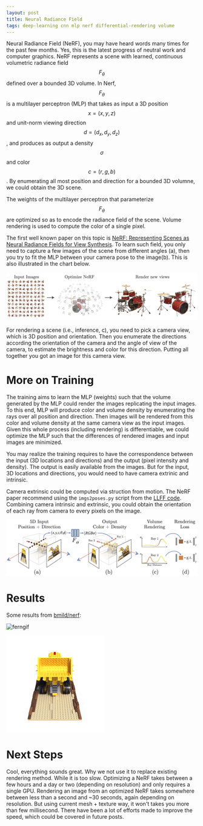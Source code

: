 ```yaml
---
layout: post
title: Neural Radiance Field
tags: deep-learning cnn mlp nerf differential-rendering volume
---
```


Neural Radiance Field (NeRF), you may have heard words many times for the past few months. Yes, this is the latest progress of neutral work and computer graphics. NeRF represents a scene with learned, continuous volumetric radiance field $$F_{\theta}$$ defined over a bounded 3D volume. In Nerf, $$F_{\theta}$$ is a multilayer perceptron (MLP) that takes as input a 3D position $$x=(x,y,z)$$ and unit-norm viewing direction $$d=(d_x,d_y,d_z)$$, and produces as output a density $$\sigma$$ and color $$c=(r,g,b)$$. By enumerating all most position and direction for a bounded 3D volumne, we could obtain the 3D scene.

The weights of the multilayer perceptron that parameterize $$F_{\theta}$$ are optimized so as to encode the radiance field of the scene. Volume rendering is used to compute the color of a single pixel.

The first well known paper on this topic is [NeRF: Representing Scenes as Neural Radiance Fields for View Synthesis](https://arxiv.org/pdf/2003.08934v2.pdf). To learn such field,  you only need to capture a few images of the scene from different angles (a), then you try to fit the MLP between your camera pose to the image(b). This is also illustrated in the chart below. 

![image-20220415181139136](https://raw.githubusercontent.com/zhangtemplar/zhangtemplar.github.io/master/uPic/2022_04_15_18_11_39_image-20220415181139136.png)

For rendering a scene (i.e., inference, c), you need to pick a camera view, which is 3D position and orientation. Then you enumerate the directions according the orientation of the camera and the angle of view of the camera, to estimate the brightness and color for this direction. Putting all together you got an image for this camera view.

# More on Training

The training aims to learn the MLP (weights) such that the volume generated by the MLP could render the images replicating the input images. To this end, MLP will produce color and volume density by enumerating the rays over all position and direction. Then images will be rendered from this color and volume density at the same camera view as the input images. Given this whole process (including rendering) is differentiable, we could optimize the MLP such that the differences of rendered images and input images are minimized.

You may realize the training requires to have the correspondence between the input (3D locations and directions) and the output (pixel intensity and density). The output is easily available from the images. But for the input, 3D locations and directions, you would need to have camera extrinic and intrinsic.

Camera extrinsic could be computed via struction from motion. The NeRF paper recommend using the `imgs2poses.py` script from the [LLFF code](https://github.com/fyusion/llff). Combining camera intrinsic and extrinsic, you could obtain the orientation of each ray from camera to every pixels on the image.

![img](https://raw.githubusercontent.com/zhangtemplar/zhangtemplar.github.io/master/uPic/2022_04_15_18_12_06_2022_04_15_18_02_46_pipeline.jpg)

# Results

Some results from [bmild/nerf](https://github.com/bmild/nerf):

![ferngif](https://camo.githubusercontent.com/2c1d3f539c2c3b0e67023599847c1b6ed4e47f3a5fd400c0f48ec815cd4e8e73/68747470733a2f2f70656f706c652e656563732e6265726b656c65792e6564752f7e626d696c642f6e6572662f6665726e5f3230306b5f323536772e676966)

![legogif](https://raw.githubusercontent.com/zhangtemplar/zhangtemplar.github.io/master/uPic/2022_04_15_18_07_28_68747470733a2f2f70656f706c652e656563732e6265726b656c65792e6564752f7e626d696c642f6e6572662f6c65676f5f3230306b5f323536772e676966.gif)

# Next Steps

Cool, everything sounds great. Why we not use it to replace existing rendering method. While it is too slow. Optimizing a NeRF takes between a few hours and a day or two (depending on resolution) and only requires a single GPU. Rendering an image from an optimized NeRF takes somewhere between less than a second and ~30 seconds, again depending on resolution. But using current mesh + texture way, it won't takes you more than few millisecond.  There have been a lot of efforts made to improve the speed, which could be covered in future posts.

